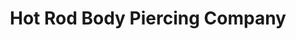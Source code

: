 ---
title: "Hot Rod Body Piercing Company"
url: /pittsburgh/hot-rod-body-piercing-company/
shop: Kosmetik
---